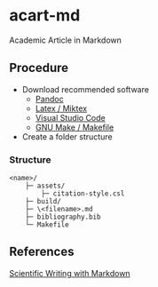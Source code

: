 # acart-md

Academic Article in Markdown

## Procedure

- Download recommended software
  - [Pandoc](https://pandoc.org/installing.html)
  - [Latex / Miktex](https://miktex.org/download)
  - [Visual Studio Code](https://code.visualstudio.com/download)
  - [GNU Make / Makefile](https://www.gnu.org/software/make/)
- Create a folder structure

### Structure

```
<name>/
    ├─ assets/
        ├─ citation-style.csl
    ├─ build/
    ├─ \<filename>.md
    ├─ bibliography.bib
    └─ Makefile
```

## References

[Scientific Writing with Markdown](https://jaantollander.com/post/scientific-writing-with-markdown/#editors)
